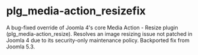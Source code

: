 # plg_media-action_resizefix
A bug-fixed override of Joomla 4's core Media Action - Resize plugin (plg_media-action_resize). Resolves an image resizing issue not patched in Joomla 4 due to its security-only maintenance policy. Backported fix from Joomla 5.3.
